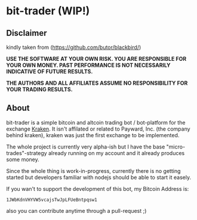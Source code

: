 # bit-trader (WIP!)

## Disclaimer
kindly taken from (https://github.com/butor/blackbird/)

__USE THE SOFTWARE AT YOUR OWN RISK. YOU ARE RESPONSIBLE FOR YOUR OWN MONEY. PAST PERFORMANCE IS NOT NECESSARILY INDICATIVE OF FUTURE RESULTS.__

__THE AUTHORS AND ALL AFFILIATES ASSUME NO RESPONSIBILITY FOR YOUR TRADING RESULTS.__

## About

bit-trader is a simple bitcoin and altcoin trading bot / bot-platform for the exchange [Kraken](http://kraken.com).
It isn't affilated or related to Payward, Inc. (the company behind kraken), kraken was just the first exchange to be implemented.

The whole project is currently very alpha-ish but I have the base "micro-trades"-strategy already running on my account and it already produces some money.

Since the whole thing is work-in-progress, currently there is no getting started but developers familiar with nodejs should be able to start it easely.

If you wan't to support the development of this bot, my Bitcoin Address is:
```
1JWbKdnVHYVW5vcajsTwJpLFUeBntpqsw1
```
also you can contribute anytime through a pull-request ;)